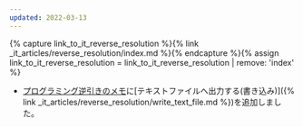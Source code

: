 ```yaml
---
updated: 2022-03-13
---
```

{% capture link_to_it_reverse_resolution %}{% link _it_articles/reverse_resolution/index.md %}{% endcapture %}{% assign link_to_it_reverse_resolution = link_to_it_reverse_resolution | remove: 'index' %}

- [プログラミング逆引きのメモ]({{link_to_it_reverse_resolution}})に[テキストファイルへ出力する(書き込み)]({% link _it_articles/reverse_resolution/write_text_file.md %})を追加しました。